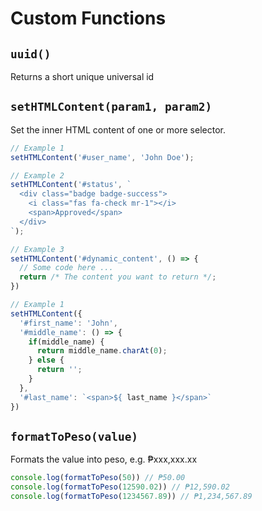 # Custom Functions

## `uuid()`

Returns a short unique universal id

## `setHTMLContent(param1, param2)`

Set the inner HTML content of one or more selector.

```javascript
// Example 1
setHTMLContent('#user_name', 'John Doe');

// Example 2
setHTMLContent('#status', `
  <div class="badge badge-success">
    <i class="fas fa-check mr-1"></i>
    <span>Approved</span>
  </div>
`);

// Example 3
setHTMLContent('#dynamic_content', () => {
  // Some code here ...
  return /* The content you want to return */;
})
```

```javascript
// Example 1
setHTMLContent({
  '#first_name': 'John',
  '#middle_name': () => {
    if(middle_name) {
      return middle_name.charAt(0);
    } else {
      return '';
    }
  },
  '#last_name': `<span>${ last_name }</span>`
})
```

## `formatToPeso(value)`

Formats the value into peso, e.g. ₱xxx,xxx.xx

```javascript
console.log(formatToPeso(50)) // ₱50.00 
console.log(formatToPeso(12590.02)) // ₱12,590.02 
console.log(formatToPeso(1234567.89)) // ₱1,234,567.89 
```